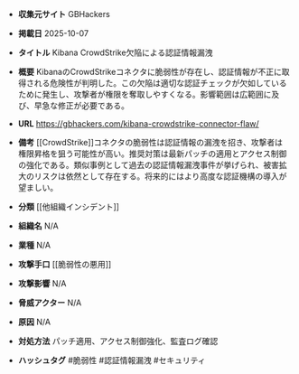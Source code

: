- **収集元サイト**
GBHackers

- **掲載日**
2025-10-07

- **タイトル**
Kibana CrowdStrike欠陥による認証情報漏洩

- **概要**
KibanaのCrowdStrikeコネクタに脆弱性が存在し、認証情報が不正に取得される危険性が判明した。この欠陥は適切な認証チェックが欠如しているために発生し、攻撃者が権限を奪取しやすくなる。影響範囲は広範囲に及び、早急な修正が必要である。

- **URL**
https://gbhackers.com/kibana-crowdstrike-connector-flaw/

- **備考**
[[CrowdStrike]]コネクタの脆弱性は認証情報の漏洩を招き、攻撃者は権限昇格を狙う可能性が高い。推奨対策は最新パッチの適用とアクセス制御の強化である。類似事例として過去の認証情報漏洩事件が挙げられ、被害拡大のリスクは依然として存在する。将来的にはより高度な認証機構の導入が望ましい。

- **分類**
[[他組織インシデント]]

- **組織名**
N/A

- **業種**
N/A

- **攻撃手口**
[[脆弱性の悪用]]

- **攻撃影響**
N/A

- **脅威アクター**
N/A

- **原因**
N/A

- **対処方法**
パッチ適用、アクセス制御強化、監査ログ確認

- **ハッシュタグ**
#脆弱性 #認証情報漏洩 #セキュリティ
